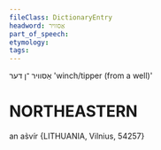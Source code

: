 ```yaml
---
fileClass: DictionaryEntry
headword: אַסוויר
part_of_speech: 
etymology: 
tags: 
---
```

אַסוויר
־ן
דער
'winch/tipper (from a well)'

NORTHEASTERN
==============

an as̀vír {LITHUANIA, Vilnius, 54257}